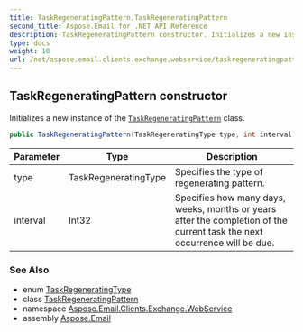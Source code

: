 ```yaml
---
title: TaskRegeneratingPattern.TaskRegeneratingPattern
second_title: Aspose.Email for .NET API Reference
description: TaskRegeneratingPattern constructor. Initializes a new instance of the TaskRegeneratingPattern class
type: docs
weight: 10
url: /net/aspose.email.clients.exchange.webservice/taskregeneratingpattern/taskregeneratingpattern/
---
```

## TaskRegeneratingPattern constructor

Initializes a new instance of the [`TaskRegeneratingPattern`](../) class.

```csharp
public TaskRegeneratingPattern(TaskRegeneratingType type, int interval)
```

| Parameter | Type | Description |
| --- | --- | --- |
| type | TaskRegeneratingType | Specifies the type of regenerating pattern. |
| interval | Int32 | Specifies how many days, weeks, months or years after the completion of the current task the next occurrence will be due. |

### See Also

* enum [TaskRegeneratingType](../../taskregeneratingtype/)
* class [TaskRegeneratingPattern](../)
* namespace [Aspose.Email.Clients.Exchange.WebService](../../taskregeneratingpattern/)
* assembly [Aspose.Email](../../../)


